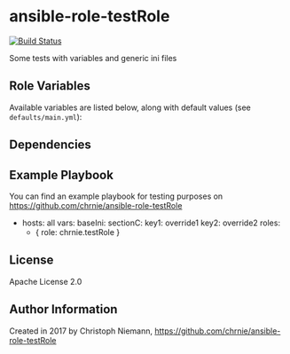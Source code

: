 # ansible-role-testRole

[![Build Status](https://travis-ci.org/chrnie/ansible-role-testRole.svg?branch=master)](https://travis-ci.org/chrnie/ansible-role-testRole)

Some tests with variables and generic ini files

## Role Variables

Available variables are listed below, along with default values (see `defaults/main.yml`):


## Dependencies


## Example Playbook
You can find an example playbook for testing purposes on https://github.com/chrnie/ansible-role-testRole

  - hosts: all
    vars:
      baseIni:
        sectionC:
          key1: override1
          key2: override2
    roles:
       - { role: chrnie.testRole }


## License

Apache License 2.0

## Author Information

Created in 2017 by Christoph Niemann, https://github.com/chrnie/ansible-role-testRole

